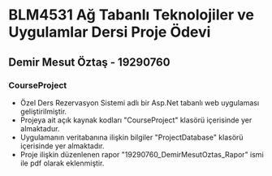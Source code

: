 # BLM4531 Ağ Tabanlı Teknolojiler ve Uygulamlar Dersi Proje Ödevi
## Demir Mesut Öztaş - 19290760 
### CourseProject
- Özel Ders Rezervasyon Sistemi adlı bir Asp.Net tabanlı web uygulaması geliştirilmiştir.
- Projeya ait açık kaynak kodları   "CourseProject" klasörü içerisinde yer almaktadur.
- Uygulamanın veritabanına ilişkin bilgiler "ProjectDatabase" klasörü içerisinde yer almaktadır.
- Proje ilişkin düzenlenen rapor "19290760_DemirMesutOztas_Rapor" ismi ile pdf olarak eklenmiştir.
